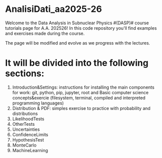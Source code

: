 # AnalisiDati_aa2025-26
Welcome to the Data Analysis in Subnuclear Physics #(DASP)# course tutorials page for A.A. 202526! 
In this code repository you'll find examples and exercises made during the course.

The page will be modified and evolve as we progress with the lectures. 
# It will be divided into the following sections:

1) Introduction&Settings: instructions for installing the main components for work: git, python, pip, jupyter, root and Basic computer science concepts&exercie (filesystem, terminal, compiled and interpreted programming languages)
2) Distribution & PDF: simples exercise to practice with probability and distributions
3) LikelihoodTests
4) OtherTests
5) Uncertainties
6) ConfidenceLimits
7) HypothesisTest
8) MonteCarlo
9) MachineLearning
